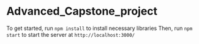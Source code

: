 # Advanced_Capstone_project

To get started, run `npm install` to install necessary libraries
Then, run `npm start` to start the server at `http://localhost:3000/`